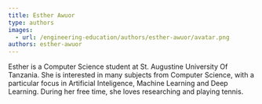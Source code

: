 ```yaml
---
title: Esther Awuor
type: authors
images:
  - url: /engineering-education/authors/esther-awuor/avatar.png
authors: esther-awuor
---
```

Esther is a Computer Science student at St. Augustine University Of Tanzania. She is interested in many subjects from Computer Science, with a particular focus in Artificial Inteligence, Machine Learning and Deep Learning. During her free time, she loves researching and playing tennis.

